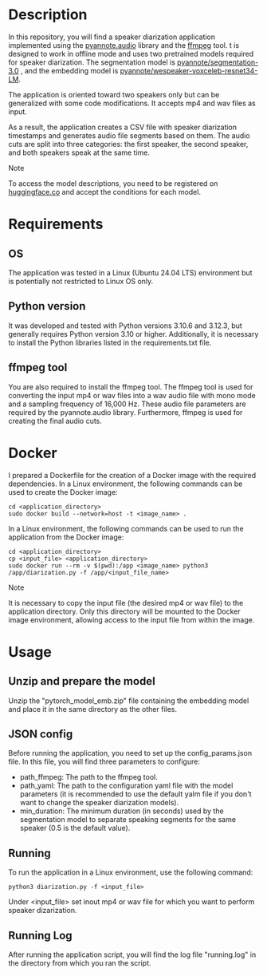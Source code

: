 # Description

In this repository, you will find a speaker diarization application implemented using the [pyannote.audio](https://huggingface.co/pyannote) library and the [ffmpeg](https://ffmpeg.org/) tool. t is designed to work in offline mode and uses two pretrained models required for speaker diarization. The segmentation model is [pyannote/segmentation-3.0](https://huggingface.co/pyannote/segmentation-3.0) , and the embedding model is [pyannote/wespeaker-voxceleb-resnet34-LM](https://huggingface.co/pyannote/wespeaker-voxceleb-resnet34-LM).

The application is oriented toward two speakers only but can be generalized with some code modifications. It accepts mp4 and wav files as input.

As a result, the application creates a CSV file with speaker diarization timestamps and generates audio file segments based on them. The audio cuts are split into three categories: the first speaker, the second speaker, and both speakers speak at the same time.

> [!NOTE]
> To access the model descriptions, you need to be registered on [huggingface.co](https://huggingface.co) and accept the conditions for each model.

# Requirements

## OS

The application was tested in a Linux (Ubuntu 24.04 LTS) environment but is potentially not restricted to Linux OS only. 

## Python version

It was developed and tested with Python versions 3.10.6 and 3.12.3, but generally requires Python version 3.10 or higher. Additionally, it is necessary to install the Python libraries listed in the requirements.txt file.

## ffmpeg tool

You are also required to install the ffmpeg tool. The ffmpeg tool is used for converting the input mp4 or wav files into a wav audio file with mono mode and a sampling frequency of 16,000 Hz. These audio file parameters are required by the pyannote.audio library. Furthermore, ffmpeg is used for creating the final audio cuts.

# Docker

I prepared a Dockerfile for the creation of a Docker image with the required dependencies. In a Linux environment, the following commands can be used to create the Docker image:
```console
cd <application_directory>
sudo docker build --network=host -t <image_name> .
```

In a Linux environment, the following commands can be used to run the application from the Docker image:
```console
cd <application_directory>
cp <input_file> <application_directory>
sudo docker run --rm -v $(pwd):/app <image_name> python3 /app/diarization.py -f /app/<input_file_name>
```
> [!NOTE]
> It is necessary to copy the input file (the desired mp4 or wav file) to the application directory. Only this directory will be mounted to the Docker image environment, allowing access to the input file from within the image.

# Usage

## Unzip and prepare the model

Unzip the "pytorch_model_emb.zip" file containing the embedding model and place it in the same directory as the other files.

## JSON config

Before running the application, you need to set up the config_params.json file. In this file, you will find three parameters to configure:
- path_ffmpeg: The path to the ffmpeg tool.
- path_yaml: The path to the configuration yaml file with the model parameters (it is recommended to use the default yalm file if you don't want to change the speaker diarization models).
- min_duration: The minimum duration (in seconds) used by the segmentation model to separate speaking segments for the same speaker (0.5 is the default value).
## Running

To run the application in a Linux environment, use the following command:
```console
python3 diarization.py -f <input_file>
```
Under <input_file> set inout mp4 or wav file for which you want to perform speaker dizarization.

## Running Log

After running the application script, you will find the log file "running.log" in the directory from which you ran the script.
